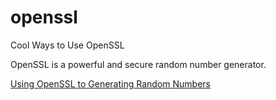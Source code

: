 # openssl
 Cool Ways to Use OpenSSL

OpenSSL is a powerful and secure random number generator. 

[Using OpenSSL to Generating Random Numbers](/01-generate_random_numbers.md)

